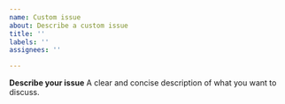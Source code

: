 ```yaml
---
name: Custom issue
about: Describe a custom issue
title: ''
labels: ''
assignees: ''

---
```


**Describe your issue**
A clear and concise description of what you want to discuss.
